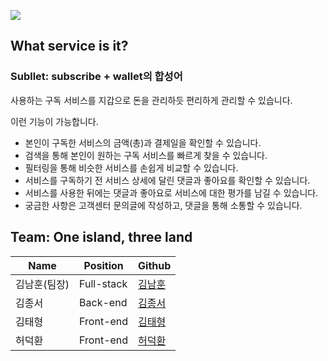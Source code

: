 ![](https://images.velog.io/images/skagns211/post/dfd7367e-3abc-4ce3-80fb-6e6ebea73c88/%E1%84%89%E1%85%B3%E1%84%8F%E1%85%B3%E1%84%85%E1%85%B5%E1%86%AB%E1%84%89%E1%85%A3%E1%86%BA%202021-11-26%2003.20.16.png)

## What service is it?

### Subllet: subscribe + wallet의 합성어
사용하는 구독 서비스를 지갑으로 돈을 관리하듯 편리하게 관리할 수 있습니다. 

이런 기능이 가능합니다.
- 본인이 구독한 서비스의 금액(총)과 결제일을 확인할 수 있습니다.
- 검색을 통해 본인이 원하는 구독 서비스를 빠르게 찾을 수 있습니다.
- 필터링을 통해 비슷한 서비스를 손쉽게 비교할 수 있습니다.
- 서비스를 구독하기 전 서비스 상세에 달린 댓글과 좋아요를 확인할 수 있습니다.
- 서비스를 사용한 뒤에는 댓글과 좋아요로 서비스에 대한 평가를 남길 수 있습니다.
- 궁금한 사항은 고객센터 문의글에 작성하고, 댓글을 통해 소통할 수 있습니다.

## Team: One island, three land

|Name|Position|Github|
|------|---|---|
|김남훈(팀장)|Full-stack|[김남훈](https://github.com/skagns211) |
|김종서|Back-end|[김종서](https://github.com/ionc635)|
|김태형|Front-end|[김태형](https://github.com/kkangtaeng)|
|허덕환|Front-end|[허덕환](https://github.com/Deokhwan-Heo)|
